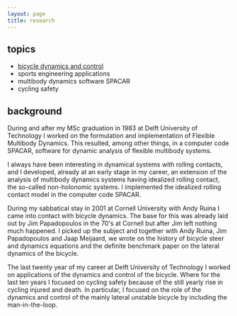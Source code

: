 ```yaml
---
layout: page
title: research
---
```

## topics

 * [bicycle dynamics and control](http://bicycle.tudelft.nl/schwab/Bicycle/)
 * sports engineering applications
 * multibody dynamics software SPACAR
 * cycling safety
 

## background

During and after my MSc graduation in 1983 at Delft University of Technology I worked on the formulation and implementation of Flexible Multibody Dynamics. This resulted, among other things, in a computer code SPACAR, software for dynamic analysis of flexible multibody systems.

I always have been interesting in dynamical systems with rolling contacts, and I developed, already at an early stage in my career, an extension of the analysis of multibody dynamics systems having idealized rolling contact, the so-called non-holonomic systems. I implemented the idealized rolling contact model in the computer code SPACAR.

During my sabbatical stay in 2001 at Cornell University with Andy Ruina I came into contact with bicycle dynamics. The base for this was already laid out by Jim Papadopoulos in the 70's at Cornell but after Jim left nothing much happened. I picked up the subject and together with Andy Ruina, Jim Papadopoulos and Jaap Meijaard, we wrote on the history of bicycle steer and dynamics equations and the definite benchmark paper on the lateral dynamics of the bicycle.

The last twenty year of my career at Delft University of Technology I worked on applications of the dynamics and control of the bicycle. Where for the last ten years I focused on cycling safety because of the still yearly rise in cycling injured and death. In particular, I focused on the role of the dynamics and control of the mainly lateral unstable bicycle by including the man-in-the-loop.

